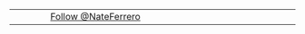 <!-- Nate Ferrero's Follow Buttons -->
<div class="follow-buttons">
    <table>
        <tr>
            <td>
                <a title="Nate Ferrero on Facebook" target="_blank" class="follow-icon" href="https://facebook.com/NateFerrero" style="background-image: url(/static/facebook.png);"></a>
            </td>
            <td>
                <a title="Nate Ferrero on Google+" target="_blank" class="follow-icon" href="https://plus.google.com/100145151089603808622/posts" style="background-image: url(/static/google-plus.png);"></a>
            </td>
            <td>
                <a title="Nate Ferrero on LinkedIn" target="_blank" class="follow-icon" href="http://www.linkedin.com/in/nateferrero" style="background-image: url(/static/linkedin.png);"></a>
            </td>
            <td>
                <a title="Nate Ferrero on GitHub" target="_blank" class="follow-icon" href="https://github.com/NateFerrero/" style="background-image: url(/static/github2.png);"></a>
            </td>
            <td width="500">
                <a href="https://twitter.com/NateFerrero" class="twitter-follow-button" data-show-count="false">Follow @NateFerrero</a>
                <script>!function(d,s,id){var js,fjs=d.getElementsByTagName(s)[0];if(!d.getElementById(id)){js=d.createElement(s);js.id=id;js.src="//platform.twitter.com/widgets.js";fjs.parentNode.insertBefore(js,fjs);}}(document,"script","twitter-wjs");
                </script>
            </td>
            <td>
            </td>
        </tr>
    </table>
</div>
